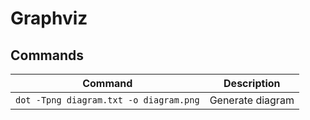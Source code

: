 # Graphviz

## Commands
Command | Description
--|--
`dot -Tpng diagram.txt -o diagram.png` | Generate diagram
